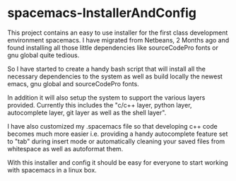 # spacemacs-InstallerAndConfig

This project contains an easy to use installer for the first class development environment spacemacs.
I have migrated from Netbeans, 2 Months ago and found installing all those little dependencies like sourceCodePro fonts or gnu global quite tedious.

So I have started to create a handy bash script that will install all the necessary dependencies to the system as well as build locally the newest
emacs, gnu global and sourceCodePro fonts.

In addition it will also setup the system to support the various layers provided. Currently this includes the "c/c++ layer, python layer, autocomplete layer, git layer as well as the shell layer".

I have also customized my .spacemacs file so that developing c++ code becomes much more easier i.e. providing a handy autocomplete feature set to "tab" during insert mode
or automatically cleaning your saved files from whitespace as well as autoformat them.

With this installer and config it should be easy for everyone to start working with spacemacs in a linux box.
